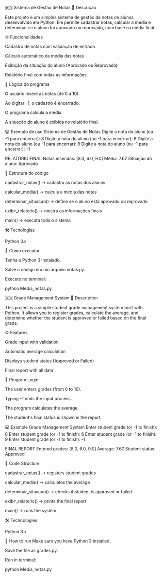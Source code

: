 🇧🇷 Sistema de Gestão de Notas
📘 Descrição

Este projeto é um simples sistema de gestão de notas de alunos, desenvolvido em Python.
Ele permite cadastrar notas, calcular a média e determinar se o aluno foi aprovado ou reprovado, com base na média final.

⚙️ Funcionalidades

Cadastro de notas com validação de entrada

Cálculo automático da média das notas

Exibição da situação do aluno (Aprovado ou Reprovado)

Relatório final com todas as informações

🧠 Lógica do programa

O usuário insere as notas (de 0 a 10).

Ao digitar -1, o cadastro é encerrado.

O programa calcula a média.

A situação do aluno é exibida no relatório final.

💻 Exemplo de uso
Sistema de Gestão de Notas 
Digite a nota do aluno (ou -1 para encerrar): 8
Digite a nota do aluno (ou -1 para encerrar): 6
Digite a nota do aluno (ou -1 para encerrar): 9
Digite a nota do aluno (ou -1 para encerrar): -1

 RELATÓRIO FINAL
Notas inseridas: [8.0, 6.0, 9.0]
Média: 7.67
Situação do aluno: Aprovado

🧩 Estrutura do código

cadastrar_notas() → cadastra as notas dos alunos

calcular_media() → calcula a média das notas

determinar_situacao() → define se o aluno está aprovado ou reprovado

exibir_relatorio() → mostra as informações finais

main() → executa todo o sistema

🛠️ Tecnologias

Python 3.x

🚀 Como executar

Tenha o Python 3 instalado.

Salve o código em um arquivo notas.py.

Execute no terminal:

python Media_notas.py

🇺🇸 Grade Management System
📘 Description

This project is a simple student grade management system built with Python.
It allows you to register grades, calculate the average, and determine whether the student is approved or failed based on the final grade.

⚙️ Features

Grade input with validation

Automatic average calculation

Displays student status (Approved or Failed)

Final report with all data

🧠 Program Logic

The user enters grades (from 0 to 10).

Typing -1 ends the input process.

The program calculates the average.

The student's final status is shown in the report.

💻 Example
Grade Management System 
Enter student grade (or -1 to finish): 8
Enter student grade (or -1 to finish): 6
Enter student grade (or -1 to finish): 9
Enter student grade (or -1 to finish): -1

 FINAL REPORT
Entered grades: [8.0, 6.0, 9.0]
Average: 7.67
Student status: Approved

🧩 Code Structure

cadastrar_notas() → registers student grades

calcular_media() → calculates the average

determinar_situacao() → checks if student is approved or failed

exibir_relatorio() → prints the final report

main() → runs the system

🛠️ Technologies

Python 3.x

🚀 How to run
Make sure you have Python 3 installed.

Save the file as grades.py.

Run in terminal:

python Media_notas.py
